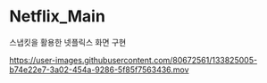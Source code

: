 # Netflix_Main
스냅킷을 활용한 넷플릭스 화면 구현 

https://user-images.githubusercontent.com/80672561/133825005-b74e22e7-3a02-454a-9286-5f85f7563436.mov

